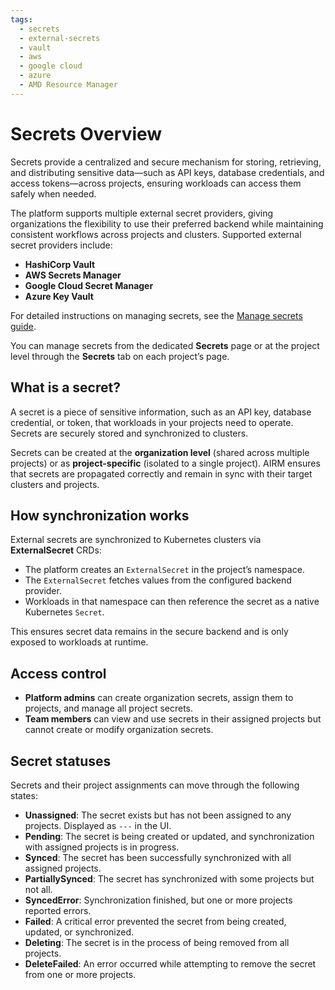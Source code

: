 ```yaml
---
tags:
  - secrets
  - external-secrets
  - vault
  - aws
  - google cloud
  - azure
  - AMD Resource Manager
---
```


# Secrets Overview

Secrets provide a centralized and secure mechanism for storing, retrieving, and distributing sensitive data—such as API keys, database credentials, and access tokens—across projects, ensuring workloads can access them safely when needed.

The platform supports multiple external secret providers, giving organizations the flexibility to use their preferred backend while maintaining consistent workflows across projects and clusters. Supported external secret providers include:

- **HashiCorp Vault**
- **AWS Secrets Manager**
- **Google Cloud Secret Manager**
- **Azure Key Vault**

For detailed instructions on managing secrets, see the [Manage secrets guide](../secrets/manage-secrets.md).

You can manage secrets from the dedicated **Secrets** page or at the project level through the **Secrets** tab on each project’s page.

## What is a secret?

A secret is a piece of sensitive information, such as an API key, database credential, or token, that workloads in your projects need to operate. Secrets are securely stored and synchronized to clusters.

Secrets can be created at the **organization level** (shared across multiple projects) or as **project-specific** (isolated to a single project). AIRM ensures that secrets are propagated correctly and remain in sync with their target clusters and projects.

## How synchronization works

External secrets are synchronized to Kubernetes clusters via **ExternalSecret** CRDs:

- The platform creates an `ExternalSecret` in the project’s namespace.
- The `ExternalSecret` fetches values from the configured backend provider.
- Workloads in that namespace can then reference the secret as a native Kubernetes `Secret`.

This ensures secret data remains in the secure backend and is only exposed to workloads at runtime.

## Access control

- **Platform admins** can create organization secrets, assign them to projects, and manage all project secrets.
- **Team members** can view and use secrets in their assigned projects but cannot create or modify organization secrets.

## Secret statuses

Secrets and their project assignments can move through the following states:

- **Unassigned**: The secret exists but has not been assigned to any projects. Displayed as `---` in the UI.
- **Pending**: The secret is being created or updated, and synchronization with assigned projects is in progress.
- **Synced**: The secret has been successfully synchronized with all assigned projects.
- **PartiallySynced**: The secret has synchronized with some projects but not all.
- **SyncedError**: Synchronization finished, but one or more projects reported errors.
- **Failed**: A critical error prevented the secret from being created, updated, or synchronized.
- **Deleting**: The secret is in the process of being removed from all projects.
- **DeleteFailed**: An error occurred while attempting to remove the secret from one or more projects.
